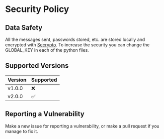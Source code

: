 # Security Policy

## Data Safety
All the messages sent, passwords stored, etc. are stored locally and encrypted with [Secrypto](https://github.com/aahan0511/Secrypto). To increase the security you can change the GLOBAL_KEY in each of the python files.

## Supported Versions

| Version | Supported |
|---------|-----------|
| v1.0.0  | ❌         |
| v2.0.0  | ✅         |
 
## Reporting a Vulnerability
Make a new issue for reporting a vulnerability, or make a pull request if you manage to fix it.